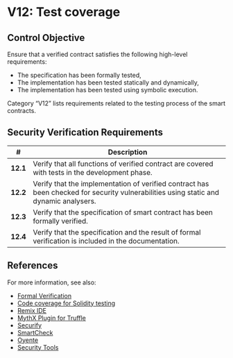# V12: Test coverage

## Control Objective

Ensure that a verified contract satisfies the following high-level requirements:
* The specification has been formally tested,
* The implementation has been tested statically and dynamically,
* The implementation has been tested using symbolic execution.

Category “V12” lists requirements related to the testing process of the smart contracts.

## Security Verification Requirements

| # | Description |
| --- | --- |
| **12.1** | Verify that all functions of verified contract are covered with tests in the development phase. |
| **12.2** | Verify that the implementation of verified contract has been checked for security vulnerabilities using static and dynamic analysers. |
| **12.3** | Verify that the specification of smart contract has been formally verified.  | 
| **12.4** | Verify that the specification and the result of formal verification is included in the documentation.  | 

## References

For more information, see also:

* [Formal Verification](https://solidity.readthedocs.io/en/v0.5.10/security-considerations.html#formal-verification)
* [Code coverage for Solidity testing](https://github.com/sc-forks/solidity-coverage)
* [Remix IDE](https://remix.ethereum.org/)
* [MythX Plugin for Truffle](https://github.com/ConsenSys/truffle-security)
* [Securify](https://securify.chainsecurity.com/)
* [SmartCheck](https://tool.smartdec.net/)
* [Oyente](https://github.com/melonproject/oyente)
* [Security Tools](https://consensys.github.io/smart-contract-best-practices/security_tools/)
